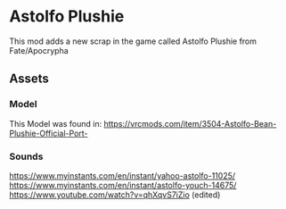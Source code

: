 # Astolfo Plushie

This mod adds a new scrap in the game called Astolfo Plushie from Fate/Apocrypha

## Assets
### Model
This Model was found in: https://vrcmods.com/item/3504-Astolfo-Bean-Plushie-Official-Port-

### Sounds
https://www.myinstants.com/en/instant/yahoo-astolfo-11025/
https://www.myinstants.com/en/instant/astolfo-youch-14675/
https://www.youtube.com/watch?v=qhXqvS7iZio (edited)
